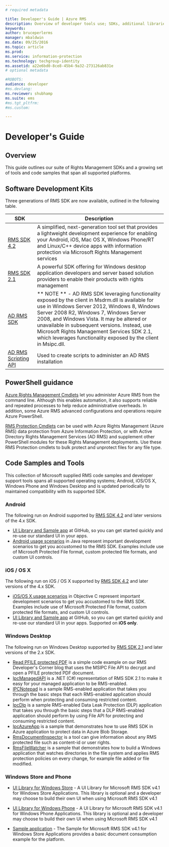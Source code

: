```yaml
---
# required metadata

title: Developer's Guide | Azure RMS
description: Overview of developer tools use; SDKs, additional libraries, and code examples.
keywords:
author: bruceperlerms
manager: mbaldwin
ms.date: 09/25/2016
ms.topic: article
ms.prod:
ms.service: information-protection
ms.technology: techgroup-identity
ms.assetid: a22e6bd0-8ce8-45b4-9a32-273126ab831e
# optional metadata

#ROBOTS:
audience: developer
#ms.devlang:
ms.reviewer: shubhamp
ms.suite: ems
#ms.tgt_pltfrm:
#ms.custom:

---
```


# Developer's Guide

## Overview ##
This guide outlines our suite of Rights Management SDKs and a growing set of tools and code samples that span all supported platforms.

## Software Development Kits ##
Three generations of RMS SDK are now available, outlined in the following table.

| SDK | Description |
|------|---------|
| [RMS SDK 4.2](active-directory-rights-management-services-multi-platform-thin-client-sdk-portal.md) | A simplified, next-generation tool set that provides a lightweight development experience for enabling your Android, iOS, Mac OS X, Windows Phone/RT and Linux/C++ device apps with information protection via Microsoft Rights Management services |
| [RMS SDK 2.1](microsoft-information-protection-and-control-client-portal.md) | A powerful SDK offering for Windows desktop application developers and server based solution providers to enable their products with rights management|
|[AD RMS SDK](https://msdn.microsoft.com/library/cc530379.aspx)|** NOTE ** - AD RMS SDK leveraging functionality exposed by the client in Msdrm.dll is available for use in Windows Server 2012, Windows 8, Windows Server 2008 R2, Windows 7, Windows Server 2008, and Windows Vista. It may be altered or unavailable in subsequent versions. Instead, use Microsoft Rights Management Services SDK 2.1, which leverages functionality exposed by the client in Msipc.dll.|
|[AD RMS Scripting API](https://msdn.microsoft.com/en-us/library/bb968797.aspx)| Used to create scripts to administer an AD RMS installation|

## PowerShell guidance

[Azure Rights Management Cmdlets](https://msdn.microsoft.com/library/azure/dn629398.aspx) let you administer Azure RMS from the command line. Although this enables automation, it also supports reliable and repeated processes to help reduce administrative overheads. In addition, some Azure RMS advanced configurations and operations require Azure PowerShell.

[RMS Protection Cmdlets](https://msdn.microsoft.com/library/azure/mt433195.aspx) can be used with Azure Rights Management (Azure RMS) data protection from Azure Information Protection, or with Active Directory Rights Management Services (AD RMS) and supplement other PowerShell modules for these Rights Management deployments. Use these RMS Protection cmdlets to bulk protect and unprotect files for any file type.

## Code Samples and Tools
This collection of Microsoft supplied RMS code samples and developer support tools spans all supported operating systems; Android, iOS/OS X, Windows Phone and Windows Desktop and is updated periodically to maintained compatibility with its supported SDK.

### Android

The following run on Android supported by [RMS SDK 4.2](active-directory-rights-management-services-multi-platform-thin-client-sdk-portal.md) and later versions of the 4.x SDK.

- [UI Library and Sample app](https://github.com/AzureAD/rms-sdk-ui-for-android) at GitHub, so you can get started quickly and re-use our standard UI in your apps.
- [Android usage scenarios](https://msdn.microsoft.com/en-us/library/dn758246(v=vs.85).aspx) in Java represent important development scenarios to get you accustomed to the RMS SDK. Examples include use of Microsoft Protected File format, custom protected file formats, and custom UI controls.

### iOS / OS X

The following run on iOS / OS X supported by [RMS SDK 4.2](active-directory-rights-management-services-multi-platform-thin-client-sdk-portal.md) and later versions of the 4.x SDK.

- [iOS/OS X usage scenarios](https://msdn.microsoft.com/en-us/library/dn758307(v=vs.85).aspx) in Objective C  represent important development scenarios to get you accustomed to the RMS SDK. Examples include use of Microsoft Protected File format, custom protected file formats, and custom UI controls.
- [UI Library and Sample app](https://github.com/AzureAD/rms-sdk-ui-for-ios) at GitHub, so you can get started quickly and re-use our standard UI in your apps. Supported on **iOS only**.

### Windows Desktop

The following run on Windows Desktop supported by [RMS SDK 2.1](microsoft-information-protection-and-control-client-portal.md) and later versions of the 2.x SDK.

- [Read PFILE protected PDF](https://blogs.msdn.microsoft.com/rms/2015/11/09/reading-a-pfile-protected-pdf/) is a simple code example on our RMS Developer's Corner blog that uses the MSIPC File API to decrypt and open a PFILE protected PDF document.
- [IpcManagedAPI](https://github.com/Azure-Samples/active-directory-dotnet-rms) is a .NET (C#) representation of RMS SDK 2.1 to make it easy for your managed application to be RMS-enabled.
- [IPCNotepad](https://code.msdn.microsoft.com/ipcnotepad-sample-f67dae80) is a sample RMS-enabled application that takes you through the basic steps that each RMS-enabled application should perform when protecting and consuming restricted content.
- [IpcDlp](https://github.com/Azure-Samples/active-directory-dotnet-rms) is a sample RMS-enabled Data Leak Protection (DLP) application that takes you through the basic steps that a DLP RMS-enabled application should perform by using File API for protecting and consuming restricted content.
- [IpcAzureApp](https://github.com/Azure-Samples/active-directory-dotnet-rms) is a sample that demonstrates how to use RMS SDK in Azure application to protect data in Azure Blob Storage.
- [RmsDocumentInspector](https://github.com/Azure-Samples/active-directory-dotnet-rms) is a tool can give information about any RMS protected file such as content-id or user rights.
- [RmsFileWatcher](https://github.com/Azure-Samples/active-directory-dotnet-rms) is a sample that demonstrates how to build a Windows application that watches directories in the file system and applies RMS protection policies on every change, for example file added or file modified.

### Windows Store and Phone

- [UI Library for Windows Store](https://github.com/AzureAD/rms-sdk-ui-for-windowsstore) - A UI Library for Microsoft RMS SDK v4.1 for Windows Store Applications. This library is optional and a developer may choose to build their own UI when using Microsoft RMS SDK v4.1

- [UI Library for Windows Phone](https://github.com/AzureAD/rms-sdk-ui-for-winphone) - A UI Library for Microsoft RMS SDK v4.1 for Windows Phone Applications. This library is optional and a developer may choose to build their own UI when using Microsoft RMS SDK v4.1

- [Sample application](https://github.com/Azure-Samples/active-directory-dotnet-rms-windowsstore) - The Sample for Microsoft RMS SDK v4.1 for Windows Store Applications provides a basic document consumption example for the platform.
